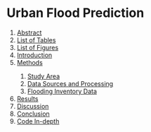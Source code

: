 # Urban Flood Prediction

<ol class="toc" role="list">
    <li>
      <a href="#Abstract">
        <span class="title">Abstract</span>
      </a>
    </li>
    <li>
      <a href="#List of Tables">
        <span class="title">List of Tables</span>
      </a>
    </li>
    <li>
      <a href="#List of Figures">
        <span class="title">List of Figures</span>
      </a>
    </li>
    <li>
      <a href="#Introduction">
        <span class="title">Introduction</span>
      </a>
    </li>
    <li>
      <a href="#Methods">
        <span class="title">Methods</span>
      </a>
    </li>
    <ol class="toc" role="list">
      <li>
        <a href="#Study Area">
          <span class="title">Study Area</span>
        </a>
      </li>
      <li>
        <a href="#Data Sources and Processing">
          <span class="title">Data Sources and Processing</span>
        </a>
      </li>
      <li>
        <a href="#Flooding Inventory Data">
          <span class="title">Flooding Inventory Data</span>
        </a>
      </li>
    </ol>
    <li>
      <a href="#Results">
        <span class="title">Results</span>
      </a>
    </li>
    <li>
      <a href="#Discussion">
        <span class="title">Discussion</span>
      </a>
    </li>
    <li>
      <a href="#Conclusion">
        <span class="title">Conclusion</span>
      </a>
    </li>
    <li>
      <a href="#References">
        <span class="title">Code In-depth</span>
      </a>
    </li>
</ol>
